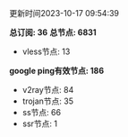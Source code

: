 更新时间2023-10-17 09:54:39

**总订阅: 36**
**总节点: 6831**
- vless节点: 13

**google ping有效节点: 186**
- v2ray节点: 84
- trojan节点: 35
- ss节点: 66
- ssr节点: 1
